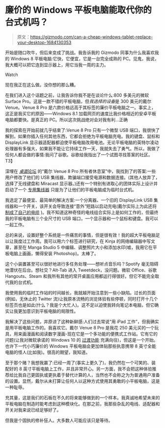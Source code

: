 # 廉价的 Windows 平板电脑能取代你的台式机吗？

> 原文：<https://gizmodo.com/can-a-cheap-windows-tablet-replace-your-desktop-1684130353>

开始是随口吹牛，但后来变成了挑战。我告诉我的 Gizmodo 同事为什么我喜欢我的 Windows 8 平板电脑:它快，它便宜，它是一台完全成熟的 PC。见鬼，我说，我大概可以把它连到显示器上，用它当我一周的主力。

Watch

现在我正在这么做。没你想的那么糟。

在我们进入这个话题之前，让我告诉你我不是在谈论什么:800 多美元的微软 Surface Pro。这是一款不错的平板电脑，但*我选择的设备*是 300 美元的戴尔 Venue。Venue 8 Pro 是六款价格远高于其标签的廉价平板电脑之一。事实上，这正是我买它的原因——Windows 8.1 加载网页的速度比我价格相近的安卓平板电脑都要快。是真正的 PC。所以这次挑战绝对会对我有利...正确

我的探索在开始前就几乎结束了:Venue 8 Pro 只有一个微型 USB 端口，我很快了解到，如果你插入任何其他东西，它都会拒绝为平板电脑充电。我的键盘、鼠标和 DisplayLink 显示器适配器都迫使平板电脑改用电池。无论平板电脑的英特尔凌动处理器有多强大，如果我不能让它持续工作一天，我就失去了勇气。所以，我做了任何人都会做的事情:我问了谷歌。谷歌给我指出了一个试图寻找答案的社区。
T3】

深埋在 [*桌面*论坛](http://forum.tabletpcreview.com/forums/dell.1032/) 的“戴尔 Venue 8 Pro 所有者休息室”中，我找到了的答案:一些用户修改了他们的 USB 集线器，欺骗端口接受电源和数据连接。(其他人放弃了，选择了无线键盘和 Miracast 显示器。)还有一个特别有进取心的团体实际上设计并启动了一个 [专用集线器](https://www.kickstarter.com/projects/plugable/plugable-pro8-docking-station-with-charging-for-ve) 只是为了让他们的平板电脑成为临时台式机。

我选定了最便宜、最简单的解决方案:一个分离器、一个旧的 DisplayLink USB 集线器和一个开关，该开关会导致连接“意外”短路以启动充电(戴尔实际上为此还将 [制成了自己的电缆](http://accessories.dell.com/sna/productdetail.aspx?c=us&cs=19&l=en&sku=470-abes#Overview) )。我不知道这种奇怪的电线组合实际上是如何工作的，但最终我的平板电脑有三个全尺寸的 USB 端口，一个显示器和一个鼠标和键盘。我可以一起工作。

总的来说，设置好整个系统是一件痛苦的事情，但是很有效！我的超大平板电脑足以让我度过工作周。我可以用六个标签进行研究，在 Kinja 的网络编辑器中写文章，甚至在 Manga Studio 5 中编辑、调整照片大小和添加水印(嘘，我用它在平板电脑上画画，懒得安装 Photoshop)。太棒了。

这个小装置甚至可以很好地进行多任务处理——想听点音乐吗？Spotify 毫无阻碍地潜伏在后台。想社交？Alt-Tab 进入 Tweetdeck，没问题。微软 Office、谷歌 Hangouts、Steam 和我所有其他的常开桌面应用都运行得很好。但它不能完全取代我的台式机。

我使用我的临时工作站的时间越长，我就越开始注意到一些小缺陷。过长的页面(例如，无休止的 Twitter 流)让我原本流畅的浏览体验有些停顿，同时打开十几个标签页也是如此(什么？我是个大忙人)。这不足以迫使我转向笔记本电脑，但它确实让我更加意识到平板电脑的局限性。

我解决了这些问题，并原谅了这种新鲜感:人们过去常说“用 iPad 工作”，但我确实是用平板电脑工作的。我喜欢它。戴尔 Venue 8 Pro 是我花 250 美元买的一个玩具，用来画漫画和阅读数字漫画-现在它是一个多功能的便携式工作站。它有它的问题(让我对微软承诺的 Windows 10 的 [过渡功能](https://gizmodo.com/an-illustrated-guide-to-why-windows-10-actually-impress-1681027824) 充满向往)，但这是一个开始。也许下一代小巧廉价的 Windows 平板电脑会更加体贴那些执意携带 8 英寸全能电脑的怪人(比如我)。很高的期望，我知道。

至于那个赌？我想我赢了:已经一周了(事实上更久了)，我仍然在一个可笑的、装配好的 8 英寸平板电脑上工作，并且非常开心。另一方面，我不会把这种体验推荐给比我自己更固执或更执着于替代计算的人，当然也不会称之为为普通用户准备的设置。显然，戴尔从未打算让任何人以这种方式使用其勇敢的小平板电脑，这是一种耻辱。

充其量，这是我们的石板在不久的将来能够做到的一个样本。我真诚地希望未来的平板电脑在制造时能考虑到这种模块化。在那之前，我那些杂乱的电线、适配器和开关对我来说已经足够好了。

但我是个固执的修补狂人。大多数人可能应该只是等待。